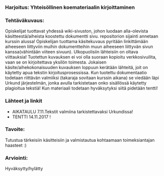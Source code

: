 ### Harjoitus:  Yhteisöllinen koemateriaalin kirjoittaminen

### Tehtäväkuvaus:

Opiskelijat tuottavat yhdessä wiki-sivuston, johon luodaan alla-olevista käsitteestä/aiheista koostettu dokumentti sivu. repositorion sijainti annetaan kurssin alussa! Opiskelijan tuottama käsitekuvaus pyritään linkittämään aiheeseen liittyviin muihin dokumentteihin muun aiheeseen liittyvän sivun kanssa(vähintään viiteen sivuun). Ulkopuolisiin lähteisiin on oltava viittauksia! Tuotettun kuvauksen ei voi olla suoraan kopioitu verkkosivuilita, vaan se on kirjoitettava yksilön toimesta. 
Jokaisen käsite/aihekokonaisuuden kuvauksen loppuun kerätään lähteitä, joit on käytetty apua tekstin kirjoitusprosessissa.
Kun tuotettu dokumentaatio todetaan riittävän valmiiksi (takaraja sovitaan kurssin aikana) se viedään läpi Urkund järjestelmän, jonka avulla tarkistetaan onko sisällössä käytetty plagioitua tekstiä!
Kun materiaali todetaan hyväksytyksi siitä pidetään tentti!


### Lähteet ja linkit

* AIKATAULU 7.11.Tekstit valmiina tarkistettavaksi Urkundissa!
* TENTTI 14.11.2017 !

### Tavoite:

Tutustua tärkeisiin käsitteisiin ja valmistautua kohtaamaan toimeksiantajan haasteet :)

### Arviointi:

Hyväksytty/hylätty

